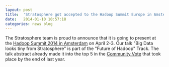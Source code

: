 ```yaml
---
layout: post
title:  'Stratosphere got accepted to the Hadoop Summit Europe in Amsterdam'
date:   2014-01-10 10:57:18
categories: news blog
---
```



The Stratosphere team is proud to announce that it is going to present at the [Hadoop Summit 2014 in Amsterdam](http://hadoopsummit.org/amsterdam/) on April 2-3. Our talk "Big Data looks tiny from Stratosphere" is part of the "Future of Hadoop" Track. The talk abstract already made it into the top 5 in the [Community Vote](https://hadoopsummit.uservoice.com/forums/196822-future-of-apache-hadoop/filters/top) that took place by the end of last year.

